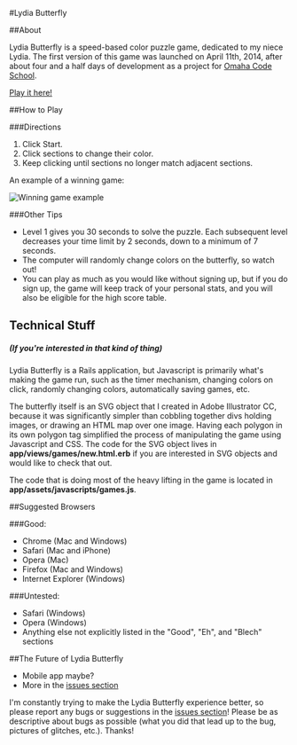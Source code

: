 #Lydia Butterfly

##About

Lydia Butterfly is a speed-based color puzzle game, dedicated to my niece Lydia. The first version of this game was launched on April 11th, 2014, after about four and a half days of development as a project for [Omaha Code School](https://github.com/omahacodeschool).

[Play it here!](http://lydiab.herokuapp.com/)

##How to Play

###Directions

1. Click Start.
2. Click sections to change their color.
3. Keep clicking until sections no longer match adjacent sections.

An example of a winning game:

![Winning game example](https://31.media.tumblr.com/f2425ce66787230b819556b2d03858fc/tumblr_inline_n40a8mXizS1s6jjx7.jpg)

###Other Tips

- Level 1 gives you 30 seconds to solve the puzzle. Each subsequent level decreases your time limit by 2 seconds, down to a minimum of 7 seconds.
- The computer will randomly change colors on the butterfly, so watch out!
- You can play as much as you would like without signing up, but if you do sign up, the game will keep track of your personal stats, and you will also be eligible for the high score table.

## Technical Stuff
##### (If you're interested in that kind of thing)

Lydia Butterfly is a Rails application, but Javascript is primarily what's making the game run, such as the timer mechanism, changing colors on click, randomly changing colors, automatically saving games, etc.

The butterfly itself is an SVG object that I created in Adobe Illustrator CC, because it was significantly simpler than cobbling together divs holding images, or drawing an HTML map over one image. Having each polygon in its own polygon tag simplified the process of manipulating the game using Javascript and CSS. The code for the SVG object lives in **app/views/games/new.html.erb** if you are interested in SVG objects and would like to check that out.

The code that is doing most of the heavy lifting in the game is located in **app/assets/javascripts/games.js**.

##Suggested Browsers

###Good:
- Chrome (Mac and Windows)
- Safari (Mac and iPhone)
- Opera (Mac)
- Firefox (Mac and Windows)
- Internet Explorer (Windows)

###Untested:
- Safari (Windows)
- Opera (Windows)
- Anything else not explicitly listed in the "Good", "Eh", and "Blech" sections

##The Future of Lydia Butterfly

- Mobile app maybe?
- More in the [issues section](https://github.com/Caraheacock/butterflies/issues?state=open)

I'm constantly trying to make the Lydia Butterfly experience better, so please report any bugs or suggestions in the [issues section](https://github.com/Caraheacock/butterflies/issues?state=open)! Please be as descriptive about bugs as possible (what you did that lead up to the bug, pictures of glitches, etc.). Thanks!
